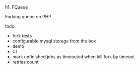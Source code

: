 h1. FQueue

Forking queue on PHP

todo:
 * fork tests
 * configurable mysql storage from the box
 * demo
 * CI
 * mark unfinished jobs as timeouted when kill fork by timeout
 * retries count

